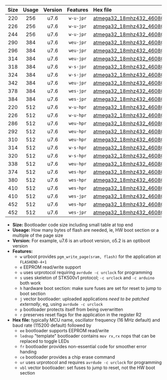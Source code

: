 |Size|Usage|Version|Features|Hex file|
|:-:|:-:|:-:|:-:|:--|
|220|256|u7.6|`w-u-jpr`|[atmega32_18mhz432_460800bps_ur_vbl.hex](https://raw.githubusercontent.com/stefanrueger/urboot/main/atmega32_18mhz432_460800bps_ur_vbl.hex)|
|226|256|u7.6|`w-u-jpr`|[atmega32_18mhz432_460800bps_lednop_ur_vbl.hex](https://raw.githubusercontent.com/stefanrueger/urboot/main/atmega32_18mhz432_460800bps_lednop_ur_vbl.hex)|
|244|256|u7.6|`w-u-jpr`|[atmega32_18mhz432_460800bps_lednop_fr_ur_vbl.hex](https://raw.githubusercontent.com/stefanrueger/urboot/main/atmega32_18mhz432_460800bps_lednop_fr_ur_vbl.hex)|
|290|384|u7.6|`weu-jpr`|[atmega32_18mhz432_460800bps_ee_ur_vbl.hex](https://raw.githubusercontent.com/stefanrueger/urboot/main/atmega32_18mhz432_460800bps_ee_ur_vbl.hex)|
|296|384|u7.6|`weu-jpr`|[atmega32_18mhz432_460800bps_ee_lednop_ur_vbl.hex](https://raw.githubusercontent.com/stefanrueger/urboot/main/atmega32_18mhz432_460800bps_ee_lednop_ur_vbl.hex)|
|314|384|u7.6|`weu-jpr`|[atmega32_18mhz432_460800bps_ee_lednop_fr_ur_vbl.hex](https://raw.githubusercontent.com/stefanrueger/urboot/main/atmega32_18mhz432_460800bps_ee_lednop_fr_ur_vbl.hex)|
|318|384|u7.6|`w-s-jpr`|[atmega32_18mhz432_460800bps_vbl.hex](https://raw.githubusercontent.com/stefanrueger/urboot/main/atmega32_18mhz432_460800bps_vbl.hex)|
|324|384|u7.6|`w-s-jpr`|[atmega32_18mhz432_460800bps_lednop_vbl.hex](https://raw.githubusercontent.com/stefanrueger/urboot/main/atmega32_18mhz432_460800bps_lednop_vbl.hex)|
|342|384|u7.6|`weu-jpr`|[atmega32_18mhz432_460800bps_ee_lednop_fr_ce_ur_vbl.hex](https://raw.githubusercontent.com/stefanrueger/urboot/main/atmega32_18mhz432_460800bps_ee_lednop_fr_ce_ur_vbl.hex)|
|378|384|u7.6|`wes-jpr`|[atmega32_18mhz432_460800bps_ee_vbl.hex](https://raw.githubusercontent.com/stefanrueger/urboot/main/atmega32_18mhz432_460800bps_ee_vbl.hex)|
|384|384|u7.6|`wes-jpr`|[atmega32_18mhz432_460800bps_ee_lednop_vbl.hex](https://raw.githubusercontent.com/stefanrueger/urboot/main/atmega32_18mhz432_460800bps_ee_lednop_vbl.hex)|
|220|512|u7.6|`w-u-hpr`|[atmega32_18mhz432_460800bps_ur.hex](https://raw.githubusercontent.com/stefanrueger/urboot/main/atmega32_18mhz432_460800bps_ur.hex)|
|226|512|u7.6|`w-u-hpr`|[atmega32_18mhz432_460800bps_lednop_ur.hex](https://raw.githubusercontent.com/stefanrueger/urboot/main/atmega32_18mhz432_460800bps_lednop_ur.hex)|
|286|512|u7.6|`weu-hpr`|[atmega32_18mhz432_460800bps_ee_ur.hex](https://raw.githubusercontent.com/stefanrueger/urboot/main/atmega32_18mhz432_460800bps_ee_ur.hex)|
|292|512|u7.6|`weu-hpr`|[atmega32_18mhz432_460800bps_ee_lednop_ur.hex](https://raw.githubusercontent.com/stefanrueger/urboot/main/atmega32_18mhz432_460800bps_ee_lednop_ur.hex)|
|310|512|u7.6|`weu-hpr`|[atmega32_18mhz432_460800bps_ee_lednop_fr_ur.hex](https://raw.githubusercontent.com/stefanrueger/urboot/main/atmega32_18mhz432_460800bps_ee_lednop_fr_ur.hex)|
|314|512|u7.6|`w-s-hpr`|[atmega32_18mhz432_460800bps.hex](https://raw.githubusercontent.com/stefanrueger/urboot/main/atmega32_18mhz432_460800bps.hex)|
|320|512|u7.6|`w-s-hpr`|[atmega32_18mhz432_460800bps_lednop.hex](https://raw.githubusercontent.com/stefanrueger/urboot/main/atmega32_18mhz432_460800bps_lednop.hex)|
|338|512|u7.6|`weu-hpr`|[atmega32_18mhz432_460800bps_ee_lednop_fr_ce_ur.hex](https://raw.githubusercontent.com/stefanrueger/urboot/main/atmega32_18mhz432_460800bps_ee_lednop_fr_ce_ur.hex)|
|374|512|u7.6|`wes-hpr`|[atmega32_18mhz432_460800bps_ee.hex](https://raw.githubusercontent.com/stefanrueger/urboot/main/atmega32_18mhz432_460800bps_ee.hex)|
|380|512|u7.6|`wes-hpr`|[atmega32_18mhz432_460800bps_ee_lednop.hex](https://raw.githubusercontent.com/stefanrueger/urboot/main/atmega32_18mhz432_460800bps_ee_lednop.hex)|
|410|512|u7.6|`wes-hpr`|[atmega32_18mhz432_460800bps_ee_lednop_fr.hex](https://raw.githubusercontent.com/stefanrueger/urboot/main/atmega32_18mhz432_460800bps_ee_lednop_fr.hex)|
|410|512|u7.6|`wes-jpr`|[atmega32_18mhz432_460800bps_ee_lednop_fr_vbl.hex](https://raw.githubusercontent.com/stefanrueger/urboot/main/atmega32_18mhz432_460800bps_ee_lednop_fr_vbl.hex)|
|452|512|u7.6|`wes-hpr`|[atmega32_18mhz432_460800bps_ee_lednop_fr_ce.hex](https://raw.githubusercontent.com/stefanrueger/urboot/main/atmega32_18mhz432_460800bps_ee_lednop_fr_ce.hex)|
|452|512|u7.6|`wes-jpr`|[atmega32_18mhz432_460800bps_ee_lednop_fr_ce_vbl.hex](https://raw.githubusercontent.com/stefanrueger/urboot/main/atmega32_18mhz432_460800bps_ee_lednop_fr_ce_vbl.hex)|

- **Size:** Bootloader code size including small table at top end
- **Useage:** How many bytes of flash are needed, ie, HW boot section or a multiple of the page size
- **Version:** For example, u7.6 is an urboot version, o5.2 is an optiboot version
- **Features:**
  + `w` urboot provides `pgm_write_page(sram, flash)` for the application at `FLASHEND-4+1`
  + `e` EEPROM read/write support
  + `u` uses urprotocol requiring `avrdude -c urclock` for programming
  + `s` uses skeleton of STK500v1 protocol; `-c urclock` and `-c arduino` both work
  + `h` hardware boot section: make sure fuses are set for reset to jump to boot section
  + `j` vector bootloader: uploaded applications *need to be patched externally*, eg, using `avrdude -c urclock`
  + `p` bootloader protects itself from being overwritten
  + `r` preserves reset flags for the application in the register R2
- **Hex file:** typically MCU name, oscillator frequency (16 MHz default) and baud rate (115200 default) followed by
  + `ee` bootloader supports EEPROM read/write
  + `lednop` "template" bootloader contains `mov rx,rx` nops that can be replaced to toggle LEDs
  + `fr` bootloader provides non-essential code for smoother error handing
  + `ce` bootloader provides a chip erase command
  + `ur` uses urprotocol and requires `avrdude -c urclock` for programming
  + `vbl` vector bootloader: set fuses to jump to reset, not the HW boot section
